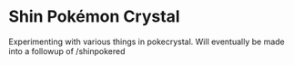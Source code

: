 # Shin Pokémon Crystal 

Experimenting with various things in pokecrystal. Will eventually be made into a followup of /shinpokered
